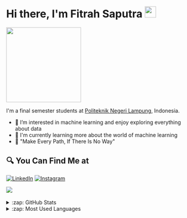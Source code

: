 #  Hi there, I'm Fitrah Saputra <img src="https://github.com/TheDudeThatCode/TheDudeThatCode/blob/master/Assets/Hi.gif" width="30px">

<div>
  <img src="https://media.giphy.com/media/CuuSHzuc0O166MRfjt/giphy.gif" width="200"/>
</div>

I'm a final semester students at <a href="https://www.bing.com/ck/a?!&&p=ab084cace413acf1JmltdHM9MTY2OTA3NTIwMCZpZ3VpZD0zYTVmMmM5YS1mMTVlLTZhOTEtMDFlZC0zZWFlZjAwODZiYTUmaW5zaWQ9NTE4MA&ptn=3&hsh=3&fclid=3a5f2c9a-f15e-6a91-01ed-3eaef0086ba5&psq=politeknik+negeri+lampung&u=a1aHR0cHM6Ly9wb2xpbmVsYS5hYy5pZC8&ntb=1" target="_blank">Politeknik Negeri Lampung</a>, Indonesia. 

- 👀 I’m interested in machine learning and enjoy exploring everything about data
- 🔭 I'm currently learning more about the world of machine learning
- 🌱 "Make Every Path, If There Is No Way"

<!-- ## ⚙ Latest Projects
|  | |
| ----------- | ----------- |
|[Credit Risk Analysis](https://github.com/rfajri27/credit_risk_analysis)|[Rock-Paper-Scissors Classifier](https://github.com/rfajri27/rock_paper_scissors)(ongoing)|
|[Recommender System](https://github.com/rfajri27/recommender_system)|[Face Mask Detection](https://github.com/rfajri27/face_mask_detection)(ongoin)|
|[Customer Churn Prediction](https://github.com/rfajri27/customer_churn)||
|[Customer Segmentation](https://github.com/rfajri27/customer_segmentation)| | -->

## 🔍 You Can Find Me at
<p>
  <a href="https://www.linkedin.com/in/fitrah-saputra-2b0a8a238/" target="_blank"><img alt="LinkedIn" src="https://img.shields.io/badge/linkedin-%230077B5.svg?&style=for-the-badge&logo=linkedin&logoColor=white" /></a>  
  <a href="https://www.instagram.com/fitrahaja._/" target="_blank"><img alt="Instagram" src="https://img.shields.io/badge/instagram-%23E4405F.svg?&style=for-the-badge&logo=instagram&logoColor=white" /></a>  
</p>

<div>
  <img src="https://media.giphy.com/media/dWesBcTLavkZuG35MI/giphy.gif"/>
</div>

<br>

<details>
  <summary>:zap: GitHub Stats</summary>
  <img align="left" alt="Fitrah's GitHub Stats" src="https://github-readme-stats.vercel.app/api?username=fitrahsaputra&show_icons=true&theme=calm" />
</details>


<details>
  <summary>:zap: Most Used Languages</summary>
  <img align="left" alt="Fitrah's GitHub Top Languages" src="https://github-readme-stats.vercel.app/api/top-langs/?username=fitrahsaputra&show_icons=true&theme=calm"/>
</details>

<!---
fitrahsaputra/fitrahsaputra is a ✨ special ✨ repository because its `README.md` (this file) appears on your GitHub profile.
You can click the Preview link to take a look at your changes.
--->

